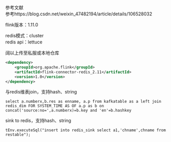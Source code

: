 参考文献  
参考https://blog.csdn.net/weixin_47482194/article/details/106528032

flink版本：1.11.0  

redis模式：cluster  
redis api：lettuce  

阔以上传至私服或本地仓库  
```pom.xml
<dependency>
    <groupId>org.apache.flink</groupId>
    <artifactId>flink-connector-redis_2.11</artifactId>
    <version>1.0</version>
</dependency>
```

与redis维表join，支持hash、string  
```join sql
select a.numberx,b.res as enname, a.p from kafkatable as a left join redis_dim FOR SYSTEM_TIME AS OF a.p as b on concat('source:no=',a.numberx)=b.key and 'en'=b.hashkey
```
sink to redis，支持hash、string  
```insert sql
tEnv.executeSql("insert into redis_sink select a1,'chname',chname from restable");
```
